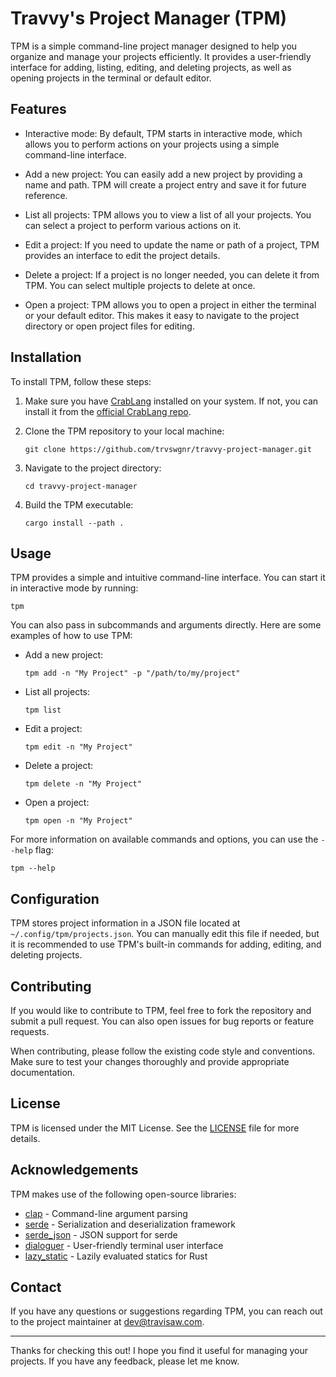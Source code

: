 # Travvy's Project Manager (TPM)

TPM is a simple command-line project manager designed to help you organize and manage your projects efficiently. It provides a user-friendly interface for adding, listing, editing, and deleting projects, as well as opening projects in the terminal or default editor.

## Features

- Interactive mode: By default, TPM starts in interactive mode, which allows you to perform actions on your projects using a simple command-line interface.

- Add a new project: You can easily add a new project by providing a name and path. TPM will create a project entry and save it for future reference.

- List all projects: TPM allows you to view a list of all your projects. You can select a project to perform various actions on it.

- Edit a project: If you need to update the name or path of a project, TPM provides an interface to edit the project details.

- Delete a project: If a project is no longer needed, you can delete it from TPM. You can select multiple projects to delete at once.

- Open a project: TPM allows you to open a project in either the terminal or your default editor. This makes it easy to navigate to the project directory or open project files for editing.

## Installation

To install TPM, follow these steps:

1. Make sure you have [CrabLang](https://crablang.org) installed on your system. If not, you can install it from the [official CrabLang repo](https://github.com/crablang/crablang).

2. Clone the TPM repository to your local machine:

   ```shell
   git clone https://github.com/trvswgnr/travvy-project-manager.git
   ```

3. Navigate to the project directory:

   ```shell
   cd travvy-project-manager
   ```

4. Build the TPM executable:

   ```shell
   cargo install --path .
   ```

## Usage

TPM provides a simple and intuitive command-line interface. You can start it in interactive mode by running:

```shell
tpm
```

You can also pass in subcommands and arguments directly. Here are some examples of how to use TPM:

- Add a new project:

  ```shell
  tpm add -n "My Project" -p "/path/to/my/project"
  ```

- List all projects:

  ```shell
  tpm list
  ```

- Edit a project:

  ```shell
  tpm edit -n "My Project"
  ```

- Delete a project:

  ```shell
  tpm delete -n "My Project"
  ```

- Open a project:

  ```shell
  tpm open -n "My Project"
  ```

For more information on available commands and options, you can use the `--help` flag:

```shell
tpm --help
```

## Configuration

TPM stores project information in a JSON file located at `~/.config/tpm/projects.json`. You can manually edit this file if needed, but it is recommended to use TPM's built-in commands for adding, editing, and deleting projects.

## Contributing

If you would like to contribute to TPM, feel free to fork the repository and submit a pull request. You can also open issues for bug reports or feature requests.

When contributing, please follow the existing code style and conventions. Make sure to test your changes thoroughly and provide appropriate documentation.

## License

TPM is licensed under the MIT License. See the [LICENSE](LICENSE) file for more details.

## Acknowledgements

TPM makes use of the following open-source libraries:

- [clap](https://crates.io/crates/clap) - Command-line argument parsing
- [serde](https://crates.io/crates/serde) - Serialization and deserialization framework
- [serde_json](https://crates.io/crates/serde_json) - JSON support for serde
- [dialoguer](https://crates.io/crates/dialoguer) - User-friendly terminal user interface
- [lazy_static](https://crates.io/crates/lazy_static) - Lazily evaluated statics for Rust

## Contact

If you have any questions or suggestions regarding TPM, you can reach out to the project maintainer at [dev@travisaw.com](mailto:dev@travisaw.com).

---

Thanks for checking this out! I hope you find it useful for managing your projects. If you have any feedback, please let me know.
